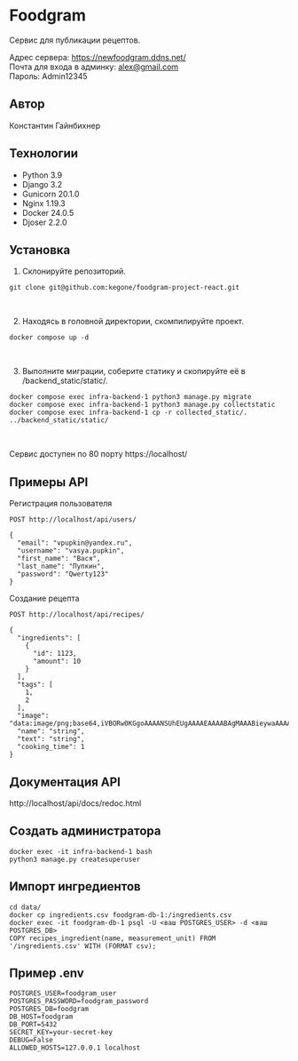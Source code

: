 # Foodgram
Сервис для публикации рецептов.

Адрес сервера: https://newfoodgram.ddns.net/  
Почта для входа в админку: alex@gmail.com  
Пароль: Admin12345

## Автор
Константин Гайнбихнер

## Технологии
- Python 3.9
- Django 3.2
- Gunicorn 20.1.0
- Nginx 1.19.3
- Docker 24.0.5
- Djoser 2.2.0

## Установка
1. Склонируйте репозиторий.
```
git clone git@github.com:kegone/foodgram-project-react.git
```
<br>

2. Находясь в головной директории, скомпилируйте проект.
```
docker compose up -d
```
<br>

3. Выполните миграции, соберите статику и скопируйте её в /backend_static/static/.
```
docker compose exec infra-backend-1 python3 manage.py migrate
docker compose exec infra-backend-1 python3 manage.py collectstatic
docker compose exec infra-backend-1 cp -r collected_static/. ../backend_static/static/
```
<br>

Сервис доступен по 80 порту https://localhost/

## Примеры API
Регистрация пользователя
```
POST http://localhost/api/users/

{
  "email": "vpupkin@yandex.ru",
  "username": "vasya.pupkin",
  "first_name": "Вася",
  "last_name": "Пупкин",
  "password": "Qwerty123"
}
```

Создание рецепта
```
POST http://localhost/api/recipes/

{
  "ingredients": [
    {
      "id": 1123,
      "amount": 10
    }
  ],
  "tags": [
    1,
    2
  ],
  "image": "data:image/png;base64,iVBORw0KGgoAAAANSUhEUgAAAAEAAAABAgMAAABieywaAAAACVBMVEUAAAD///9fX1/S0ecCAAAACXBIWXMAAA7EAAAOxAGVKw4bAAAACklEQVQImWNoAAAAggCByxOyYQAAAABJRU5ErkJggg==",
  "name": "string",
  "text": "string",
  "cooking_time": 1
}
```

## Документация API
http://localhost/api/docs/redoc.html

## Создать администратора
```
docker exec -it infra-backend-1 bash
python3 manage.py createsuperuser
```

## Импорт ингредиентов
```
cd data/
docker cp ingredients.csv foodgram-db-1:/ingredients.csv
docker exec -it foodgram-db-1 psql -U <ваш POSTGRES_USER> -d <ваш POSTGRES_DB>
COPY recipes_ingredient(name, measurement_unit) FROM '/ingredients.csv' WITH (FORMAT csv);
```

## Пример .env
```
POSTGRES_USER=foodgram_user
POSTGRES_PASSWORD=foodgram_password
POSTGRES_DB=foodgram
DB_HOST=foodgram
DB_PORT=5432
SECRET_KEY=your-secret-key
DEBUG=False
ALLOWED_HOSTS=127.0.0.1 localhost
```
